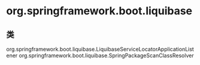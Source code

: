 # org.springframework.boot.liquibase

## 类

org.springframework.boot.liquibase.LiquibaseServiceLocatorApplicationListener
org.springframework.boot.liquibase.SpringPackageScanClassResolver





